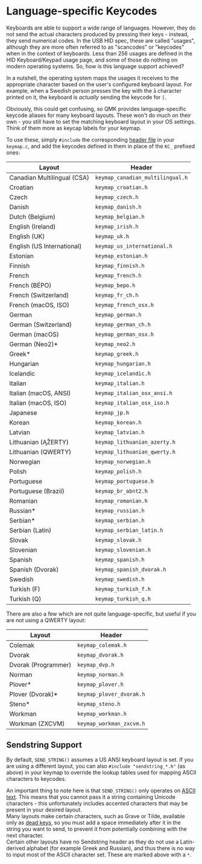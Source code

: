 # Language-specific Keycodes

Keyboards are able to support a wide range of languages. However, they do not send the actual characters produced by pressing their keys - instead, they send numerical codes. In the USB HID spec, these are called "usages", although they are more often referred to as "scancodes" or "keycodes" when in the context of keyboards.
Less than 256 usages are defined in the HID Keyboard/Keypad usage page, and some of those do nothing on modern operating systems. So, how is this language support achieved?

In a nutshell, the operating system maps the usages it receives to the appropriate character based on the user's configured keyboard layout. For example, when a Swedish person presses the key with the `å` character printed on it, the keyboard is *actually* sending the keycode for `[`.

Obviously, this could get confusing, so QMK provides language-specific keycode aliases for many keyboard layouts. These won't do much on their own - you still have to set the matching keyboard layout in your OS settings. Think of them more as keycap labels for your keymap.

To use these, simply `#include` the corresponding [header file](https://github.com/qmk/qmk_firmware/tree/master/quantum/keymap_extras) in your `keymap.c`, and add the keycodes defined in them in place of the `KC_` prefixed ones:

|Layout                     |Header                          |
|---------------------------|--------------------------------|
|Canadian Multilingual (CSA)|`keymap_canadian_multilingual.h`|
|Croatian                   |`keymap_croatian.h`             |
|Czech                      |`keymap_czech.h`                |
|Danish                     |`keymap_danish.h`               |
|Dutch (Belgium)            |`keymap_belgian.h`              |
|English (Ireland)          |`keymap_irish.h`                |
|English (UK)               |`keymap_uk.h`                   |
|English (US International) |`keymap_us_international.h`     |
|Estonian                   |`keymap_estonian.h`             |
|Finnish                    |`keymap_finnish.h`              |
|French                     |`keymap_french.h`               |
|French (BÉPO)              |`keymap_bepo.h`                 |
|French (Switzerland)       |`keymap_fr_ch.h`                |
|French (macOS, ISO)        |`keymap_french_osx.h`           |
|German                     |`keymap_german.h`               |
|German (Switzerland)       |`keymap_german_ch.h`            |
|German (macOS)             |`keymap_german_osx.h`           |
|German (Neo2)*             |`keymap_neo2.h`                 |
|Greek*                     |`keymap_greek.h`                |
|Hungarian                  |`keymap_hungarian.h`            |
|Icelandic                  |`keymap_icelandic.h`            |
|Italian                    |`keymap_italian.h`              |
|Italian (macOS, ANSI)      |`keymap_italian_osx_ansi.h`     |
|Italian (macOS, ISO)       |`keymap_italian_osx_iso.h`      |
|Japanese                   |`keymap_jp.h`                   |
|Korean                     |`keymap_korean.h`               |
|Latvian                    |`keymap_latvian.h`              |
|Lithuanian (ĄŽERTY)        |`keymap_lithuanian_azerty.h`    |
|Lithuanian (QWERTY)        |`keymap_lithuanian_qwerty.h`    |
|Norwegian                  |`keymap_norwegian.h`            |
|Polish                     |`keymap_polish.h`               |
|Portuguese                 |`keymap_portuguese.h`           |
|Portuguese (Brazil)        |`keymap_br_abnt2.h`             |
|Romanian                   |`keymap_romanian.h`             |
|Russian*                   |`keymap_russian.h`              |
|Serbian*                   |`keymap_serbian.h`              |
|Serbian (Latin)            |`keymap_serbian_latin.h`        |
|Slovak                     |`keymap_slovak.h`               |
|Slovenian                  |`keymap_slovenian.h`            |
|Spanish                    |`keymap_spanish.h`              |
|Spanish (Dvorak)           |`keymap_spanish_dvorak.h`       |
|Swedish                    |`keymap_swedish.h`              |
|Turkish (F)                |`keymap_turkish_f.h`            |
|Turkish (Q)                |`keymap_turkish_q.h`            |

There are also a few which are not quite language-specific, but useful if you are not using a QWERTY layout:

|Layout             |Header                  |
|-------------------|------------------------|
|Colemak            |`keymap_colemak.h`      |
|Dvorak             |`keymap_dvorak.h`       |
|Dvorak (Programmer)|`keymap_dvp.h`          |
|Norman             |`keymap_norman.h`       |
|Plover*            |`keymap_plover.h`       |
|Plover (Dvorak)*   |`keymap_plover_dvorak.h`|
|Steno*             |`keymap_steno.h`        |
|Workman            |`keymap_workman.h`      |
|Workman (ZXCVM)    |`keymap_workman_zxcvm.h`|

## Sendstring Support

By default, `SEND_STRING()` assumes a US ANSI keyboard layout is set. If you are using a different layout, you can also `#include "sendstring_*.h"` (as above) in your keymap to override the lookup tables used for mapping ASCII characters to keycodes.

An important thing to note here is that `SEND_STRING()` only operates on [ASCII text](https://en.wikipedia.org/wiki/ASCII#Character_set). This means that you cannot pass it a string containing Unicode characters - this unfortunately includes accented characters that may be present in your desired layout.  
Many layouts make certain characters, such as Grave or Tilde, available only as [dead keys](https://en.wikipedia.org/wiki/Dead_key), so you must add a space immediately after it in the string you want to send, to prevent it from potentially combining with the next character.  
Certain other layouts have no Sendstring header as they do not use a Latin-derived alphabet (for example Greek and Russian), and thus there is no way to input most of the ASCII character set. These are marked above with a `*`.
